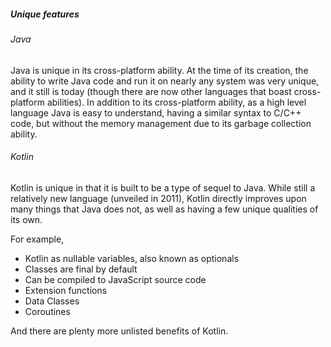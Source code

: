 ##### Unique features

###### Java
Java is unique in its cross-platform ability. At the time of its creation, the ability to write Java code and run it on nearly any system was very unique, and it still is today (though there are now other languages that boast cross-platform abilities). In addition to its cross-platform ability, as a high level language Java is easy to understand, having a similar syntax to C/C++ code, but without the memory management due to its garbage collection ability.

###### Kotlin
Kotlin is unique in that it is built to be a type of sequel to Java. While still a relatively new language (unveiled in 2011), Kotlin directly improves upon many things that Java does not, as well as having a few unique qualities of its own.

For example,
- Kotlin as nullable variables, also known as optionals
- Classes are final by default
- Can be compiled to JavaScript source code
- Extension functions
- Data Classes
- Coroutines

And there are plenty more unlisted benefits of Kotlin.
